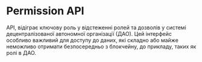 # Permission API

API, відіграє ключову роль у відстеженні ролей та дозволів у системі децентралізованої автономної організації (ДАО). Цей інтерфейс особливо важливий для доступу до даних, які складно або майже неможливо отримати безпосередньо з блокчейну, до прикладу, таких як ролі в ДАО.

